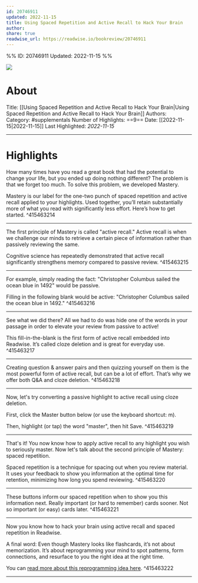 ```yaml
---
id: 20746911
updated: 2022-11-15
title: Using Spaced Repetition and Active Recall to Hack Your Brain
author: 
share: true
readwise_url: https://readwise.io/bookreview/20746911
---
```


%%
ID: 20746911
Updated: 2022-11-15
%%

![]( /rw-tips-cover.png)

# About
Title: [[Using Spaced Repetition and Active Recall to Hack Your Brain|Using Spaced Repetition and Active Recall to Hack Your Brain]]
Authors: 
Category: #supplementals
Number of Highlights: ==9==
Date: [[2022-11-15|2022-11-15]]
Last Highlighted: *2022-11-15*

---

# Highlights

How many times have you read a great book that had the potential to change your life, but you ended up doing nothing different? The problem is that we forget too much. To solve this problem, we developed Mastery.

Mastery is our label for the one-two punch of spaced repetition and active recall applied to your highlights. Used together, you’ll retain substantially more of what you read with significantly less effort. Here’s how to get started. ^415463214

---
The first principle of Mastery is called "active recall." Active recall is when we challenge our minds to retrieve a certain piece of information rather than passively reviewing the same.

Cognitive science has repeatedly demonstrated that active recall significantly strengthens memory compared to passive review.  ^415463215

---
For example, simply reading the fact: "Christopher Columbus sailed the ocean blue in 1492" would be passive.

Filling in the following blank would be active: "Christopher Columbus sailed the ocean blue in 1492." ^415463216

---
See what we did there?  All we had to do was hide one of the words in your passage in order to elevate your review from passive to active! 

This fill-in-the-blank is the first form of active recall embedded into Readwise. It’s called cloze deletion and is great for everyday use. ^415463217

---
Creating question & answer pairs and then quizzing yourself on them is the most powerful form of active recall, but can be a lot of effort. That’s why we offer both Q&A and cloze deletion. ^415463218

---
Now, let's try converting a passive highlight to active recall using cloze deletion.

First, click the Master button below (or use the keyboard shortcut: m).

Then, highlight (or tap) the word "master", then hit Save. ^415463219

---
That's it! You now know how to apply active recall to any highlight you wish to seriously master. Now let's talk about the second principle of Mastery: spaced repetition.

Spaced repetition is a technique for spacing out when you review material. It uses your feedback to show you information at the optimal time for retention, minimizing how long you spend reviewing. ^415463220

---
These buttons inform our spaced repetition when to show you this information next. Really important (or hard to remember) cards sooner. Not so important (or easy) cards later. ^415463221

---
Now you know how to hack your brain using active recall and spaced repetition in Readwise.

A final word: Even though Mastery looks like flashcards, it’s not about memorization. It’s about reprogramming your mind to spot patterns, form connections, and resurface to you the right idea at the right time.

You can [read more about this reprogramming idea here](https://blog.readwise.io/hack-your-brain-with-spaced-repetition-and-active-recall/). ^415463222

---